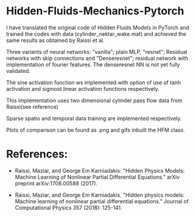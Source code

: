 # Hidden-Fluids-Mechanics-Pytorch
I have translated the original code of Hidden Fluids Models in PyTorch and trained the codes with data (cylinder_nektar_wake.mat) and achieved the same results as obtained by Raissi et al. 

Three variants of neural networks: "vanilla"; plain MLP, "resnet"; Residual networks with skip connections and "Denseresnet"; residual network with implementation of fourier features. The denseresnet NN is not yet fully validated.

The sine activation function ws implemented with option of use of tanh activation and sigmoid linear activation functions respectively.

This implementation uses two dimensional cylinder pass flow data from Raissi(see reference)

Sparse spatio and temporal data training are implemented respectively.

Plots of comparison can be found  as .png and gifs inbuilt the HFM class.




# References:

- Raissi, Maziar, and George Em Karniadakis. "Hidden Physics Models: Machine Learning of Nonlinear Partial Differential Equations." arXiv preprint arXiv:1708.00588 (2017).

- Raissi, Maziar, and George Em Karniadakis. "Hidden physics models: Machine learning of nonlinear partial differential equations." Journal of Computational Physics 357 (2018): 125-141.
